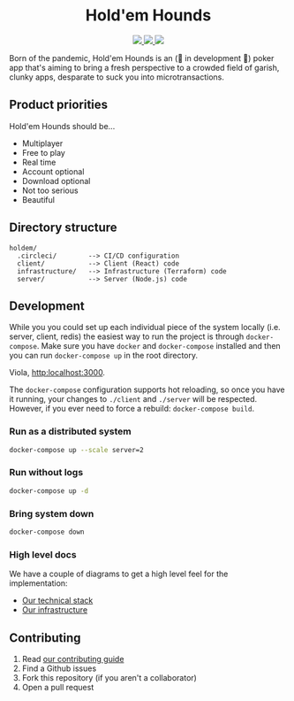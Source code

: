 <h1 align="center">Hold'em Hounds</h1>

<p align="center">
  <a href="https://codeclimate.com/github/timhaley94/holdem/maintainability">
    <img src="https://api.codeclimate.com/v1/badges/b4b31a8f8cf13a23ca93/maintainability" />
  </a>
  <a href="https://codeclimate.com/github/timhaley94/holdem/test_coverage">
    <img src="https://api.codeclimate.com/v1/badges/b4b31a8f8cf13a23ca93/test_coverage" />
  </a>
  <a href="https://circleci.com/gh/timhaley94/holdem">
    <img src="https://circleci.com/gh/timhaley94/holdem.svg?style=shield" />
  </a>
</p>

Born of the pandemic, Hold'em Hounds is an (🚧 in development 🚧) poker app that's aiming to
bring a fresh perspective to a crowded field of garish, clunky apps, desparate to suck you
into microtransactions.

## Product priorities

Hold'em Hounds should be...

- Multiplayer
- Free to play
- Real time
- Account optional
- Download optional
- Not too serious
- Beautiful

## Directory structure

```
holdem/
  .circleci/        --> CI/CD configuration
  client/           --> Client (React) code
  infrastructure/   --> Infrastructure (Terraform) code
  server/           --> Server (Node.js) code
```

## Development

While you you could set up each individual piece of the system locally (i.e. server, client, redis)
the easiest way to run the project is through `docker-compose`. Make sure you have `docker` and
`docker-compose` installed and then you can run `docker-compose up` in the root directory.

Viola, [http:localhost:3000](http:localhost:3000).

The `docker-compose` configuration supports hot reloading, so once you have it running, your
changes to `./client` and `./server` will be respected. However, if you ever need to force a
rebuild: `docker-compose build`.

### Run as a distributed system

```sh
docker-compose up --scale server=2
```

### Run without logs

```sh
docker-compose up -d
```

### Bring system down

```sh
docker-compose down
```

### High level docs

We have a couple of diagrams to get a high level feel for the implementation:
- [Our technical stack](docs/diagrams/the_stack.png)
- [Our infrastructure](docs/diagrams/infrastructure.png)

## Contributing

1. Read [our contributing guide](docs/CONTRIBUTING.md)
2. Find a Github issues
3. Fork this repository (if you aren't a collaborator)
4. Open a pull request
